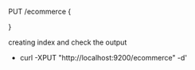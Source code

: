 PUT /ecommerce
{


}

creating index and check the output

- curl -XPUT "http://localhost:9200/ecommerce" -d'

